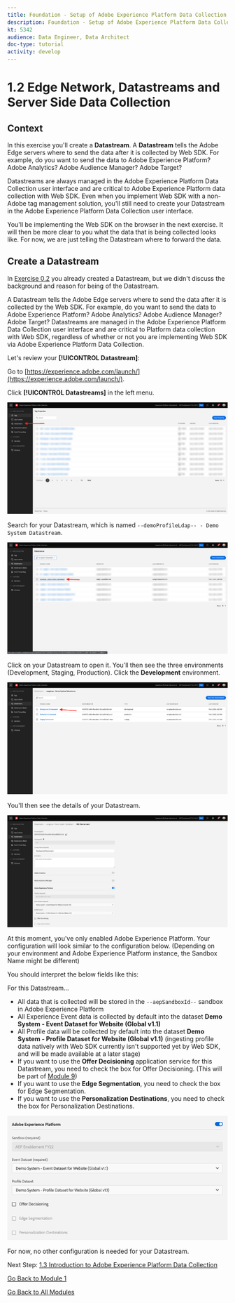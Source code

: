 ```yaml
---
title: Foundation - Setup of Adobe Experience Platform Data Collection and the Web SDK extension - Edge Network, Datastreams and Server Side Data Collection
description: Foundation - Setup of Adobe Experience Platform Data Collection and the Web SDK extension - Edge Network, Datastreams and Server Side Data Collection
kt: 5342
audience: Data Engineer, Data Architect
doc-type: tutorial
activity: develop
---
```

# 1.2 Edge Network, Datastreams and Server Side Data Collection

## Context

In this exercise you'll create a **Datastream**. A **Datastream** tells the Adobe Edge servers where to send the data after it is collected by Web SDK. For example, do you want to send the data to Adobe Experience Platform? Adobe Analytics? Adobe Audience Manager? Adobe Target? 

Datastreams are always managed in the Adobe Experience Platform Data Collection user interface and are critical to Adobe Experience Platform data collection with Web SDK. Even when you implement Web SDK with a non-Adobe tag management solution, you'll still need to create your Datastream in the Adobe Experience Platform Data Collection user interface.

You'll be implementing the Web SDK on the browser in the next exercise. It will then be more clear to you what the data that is being collected looks like. For now, we are just telling the Datastream where to forward the data.

## Create a Datastream

In [Exercise 0.2](./../module0/ex2.md) you already created a Datastream, but we didn't discuss the background and reason for being of the Datastream. 

A Datastream tells the Adobe Edge servers where to send the data after it is collected by the Web SDK. For example, do you want to send the data to Adobe Experience Platform? Adobe Analytics? Adobe Audience Manager? Adobe Target? Datastreams are managed in the Adobe Experience Platform Data Collection user interface and are critical to Platform data collection with Web SDK, regardless of whether or not you are implementing Web SDK via Adobe Experience Platform Data Collection.

Let's review your **[!UICONTROL Datastream]**:

Go to [https://experience.adobe.com/launch/](https://experience.adobe.com/launch/).

Click **[!UICONTROL Datastreams]** in the left menu.

![Click Datastream icon in the left navigation](./images/edgeconfig1.png)

Search for your Datastream, which is named `--demoProfileLdap-- - Demo System Datastream`.

![Name the Datastream and save](./images/edgeconfig2.png)

Click on your Datastream to open it. You'll then see the three environments (Development, Staging, Production). Click the **Development** environment.

![Name the Datastream and save](./images/edgeconfig3.png)

You'll then see the details of your Datastream. 

![Name the Datastream and save](./images/edgecfg1.png)

At this moment, you've only enabled Adobe Experience Platform. Your configuration will look similar to the configuration below. (Depending on your environment and Adobe Experience Platform instance, the Sandbox Name might be different)

You should interpret the below fields like this:

For this Datastream...

- All data that is collected will be stored in the `--aepSandboxId--` sandbox in Adobe Experience Platform
- All Experience Event data is collected by default into the dataset **Demo System - Event Dataset for Website (Global v1.1)**
- All Profile data will be collected by default into the dataset **Demo System - Profile Dataset for Website (Global v1.1)** (ingesting profile data natively with Web SDK currently isn't supported yet by Web SDK, and will be made available at a later stage)
- If you want to use the **Offer Decisioning** application service for this Datastream, you need to check the box for Offer Decisioning. (This will be part of [Module 9](./../module9/offer-decisioning.md))
- If you want to use the **Edge Segmentation**, you need to check the box for Edge Segmentation.
- If you want to use the **Personalization Destinations**, you need to check the box for Personalization Destinations.


![Name the Datastream and save](./images/edgecfg2.png)

For now, no other configuration is needed for your Datastream.

Next Step: [1.3 Introduction to Adobe Experience Platform Data Collection](./ex3.md)

[Go Back to Module 1](./data-ingestion-launch-web-sdk.md)

[Go Back to All Modules](./../../overview.md)
